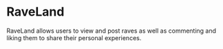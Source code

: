 # RaveLand

RaveLand allows users to view and post raves as well as commenting and liking them to share their personal experiences. 



